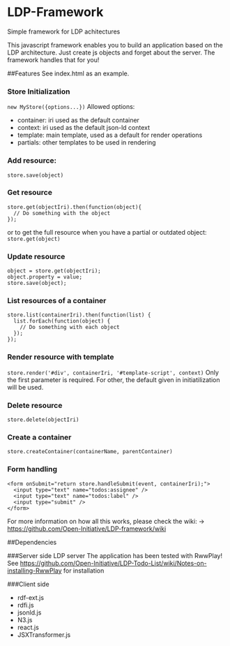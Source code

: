 # LDP-Framework
Simple framework for LDP achitectures

This javascript framework enables you to build an application based on the LDP architecture.
Just create js objects and forget about the server. The framework handles that for you!

##Features
See index.html as an example.

### Store Initialization
`new MyStore({options...})`
Allowed options:
* container: iri used as the default container
* context: iri used as the default json-ld context
* template: main template, used as a default for render operations
* partials: other templates to be used in rendering

### Add resource:
`store.save(object)`

### Get resource
```
store.get(objectIri).then(function(object){
  // Do something with the object
});
```
or to get the full resource when you have a partial or outdated object:
`store.get(object)`

### Update resource
```
object = store.get(objectIri);
object.property = value;
store.save(object);
```

### List resources of a container
```
store.list(containerIri).then(function(list) {
  list.forEach(function(object) {
    // Do something with each object
  });
});
```

### Render resource with template
`store.render('#div', containerIri, '#template-script', context)`
Only the first parameter is required. For other, the default given in initiatilization will be used.

### Delete resource
`store.delete(objectIri)`

### Create a container
`store.createContainer(containerName, parentContainer)`

### Form handling
```
<form onSubmit="return store.handleSubmit(event, containerIri);">
  <input type="text" name="todos:assignee" />
  <input type="text" name="todos:label" />
  <input type="submit" />
</form>
```

For more information on how all this works, please check the wiki:
-> https://github.com/Open-Initiative/LDP-framework/wiki

##Dependencies

###Server side
LDP server
The application has been tested with RwwPlay!
See https://github.com/Open-Initiative/LDP-Todo-List/wiki/Notes-on-installing-RwwPlay for installation

###Client side
* rdf-ext.js
* rdfi.js
* jsonld.js
* N3.js
* react.js
* JSXTransformer.js
